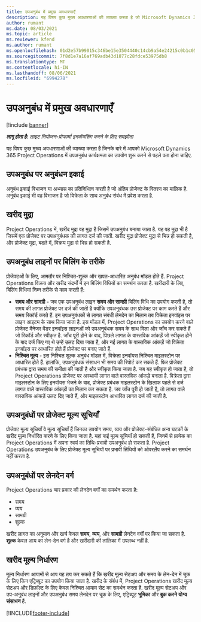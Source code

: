 ```yaml
---
title: उपअनुबंध में प्रमुख अवधारणाएँ
description: यह विषय कुछ मुख्य अवधारणाओं की व्याख्या करता है जो Microsoft Dynamics 365 Project Operations में उपअनुबंध पर लागू होते हैं.
author: rumant
ms.date: 08/03/2021
ms.topic: article
ms.reviewer: kfend
ms.author: rumant
ms.openlocfilehash: 01d2e57b99015c346be15e3504440c14cb9a54e24215c0b1c052c5112f4b940a
ms.sourcegitcommit: 7f8d1e7a16af769adb43d1877c28fdce53975db8
ms.translationtype: MT
ms.contentlocale: hi-IN
ms.lasthandoff: 08/06/2021
ms.locfileid: "6994278"
---
```

# <a name="key-concepts-in-subcontracting"></a>उपअनुबंध में प्रमुख अवधारणाएँ

[!include [banner](../../includes/dataverse-preview.md)]

_**लागू होता है:** लाइट नियोजन-प्रोफार्मा इनवॉयसिंग करने के लिए समझौता_

यह विषय कुछ मुख्य अवधारणाओं की व्याख्या करता है जिनके बारे में आपको Microsoft Dynamics 365 Project Operations में उपअनुबंध कार्यक्षमता का उपयोग शुरू करने से पहले पता होना चाहिए.

## <a name="contracting-unit-on-the-subcontract"></a>उपअनुबंध पर अनुबंधन इकाई

अनुबंध इकाई विभाजन या अभ्यास का प्रतिनिधित्व करती है जो अंतिम प्रोजेक्ट के वितरण का मालिक है. अनुबंध इकाई भी वह विभाजन है जो विक्रेता के साथ अनुबंध संबंध में प्रवेश करता है.

## <a name="purchase-currency"></a>खरीद मुद्रा

Project Operations में, खरीद मुद्रा वह मुद्रा है जिसमें उपअनुबंध बनाया जाता है. यह वह मुद्रा भी है जिसमें एक प्रोजेक्ट पर उपअनुबंधक की लागत दर्ज की जाती. खरीद मुद्रा प्रोजेक्ट मुद्रा से भिन्न हो सकती है, और प्रोजेक्ट मुद्रा, बदले में, विक्रय मुद्रा से भिन्न हो सकती है.

## <a name="billing-methods-on-subcontract-lines"></a>उपअनुबंध लाइनों पर बिलिंग के तरीके

प्रोजेक्टओं के लिए, आमतौर पर निश्चित-शुल्क और खपत-आधारित अनुबंध मॉडल होते हैं. Project Operations विक्रय और खरीद संदर्भों में इन बिलिंग विधियों का समर्थन करता है. खरीदारी के लिए, बिलिंग विधियां निम्न तरीके से काम करती हैं:

- **समय और सामग्री** - जब एक उपअनुबंध लाइन **समय और सामग्री** बिलिंग विधि का उपयोग करती है, तो समय की लागत प्रोजेक्ट पर दर्ज की जाती है क्योंकि उपअनुबंधक उस प्रोजेक्ट पर काम करते हैं और समय रिकॉर्ड करते हैं. इन उपअनुबंधकों से लागत संबंधी लेनदेन का मिलान तब विक्रेता इनवॉइस पर लाइन आइटम के साथ किया जाता है. इस मॉडल में, Project Operations का उपयोग करने वाले प्रोजेक्ट मैनेजर वेंडर इनवॉइस लाइनओं को उपअनुबंधक समय के साथ मिला और जाँच कर सकते हैं जो रिकॉर्ड और स्वीकृत है. जाँच पूरी होने के बाद, पिछले लागत के वास्तविक आंकड़ें जो स्वीकृत होने के बाद दर्ज किए गए थे उन्हें उलट दिया जाता है, और नई लागत के वास्तविक आंकड़ें जो विक्रेता इनवॉइस पर आधारित होते हैं प्रोजेक्ट पर बनाए जाते हैं.
- **निश्चित मूल्य** - इस निश्चित शुल्क अनुबंध मॉडल में, विक्रेता इनवॉयस निश्चित माइलस्टोन पर आधारित होते हैं. हालांकि, उपअनुबंधक संसाधन भी समय की रिपोर्ट कर सकते हैं. फिर प्रोजेक्ट प्रबंधक द्वारा समय की समीक्षा की जाती है और स्वीकृत किया जाता है. जब यह स्वीकृत हो जाता है, तो Project Operations प्रोजेक्ट पर अस्थायी लागत वाले वास्तविक आंकड़े बनाता है. विक्रेता द्वारा माइलस्टोन के लिए इनवॉयस भेजने के बाद, प्रोजेक्ट प्रबंधक माइलस्टोन के खिलाफ पहले से दर्ज लागत वाले वास्तविक आंकड़ों का मिलान कर सकता है. जब जाँच पूरी हो जाती है, तो लागत वाले वास्तविक आंकड़ें उलट दिए जाते हैं, और माइलस्टोन आधारित लागत दर्ज की जाती है.

## <a name="project-price-lists-on-subcontracts"></a>उपअनुबंधों पर प्रोजेक्ट मूल्य सूचियाँ

प्रोजेक्ट मूल्य सूचियाँ वे मूल्य सूचियाँ हैं जिनका उपयोग समय, व्यय और प्रोजेक्ट-संबंधित अन्य घटकों के खरीद मूल्य निर्धारित करने के लिए किया जाता है. यहां कई मूल्य सूचियाँ हो सकती हैं, जिनमें से प्रत्येक का Project Operations में अपना स्वयं का तिथि-प्रभावी उपअनुबंध हो सकता है. Project Operations उपअनुबंध के लिए प्रोजेक्ट मूल्य सूचियों पर प्रभावी तिथियों को ओवरलैप करने का समर्थन नहीं करता है.

## <a name="transaction-classes-on-subcontracts"></a>उपअनुबंधों पर लेनदेन वर्ग

Project Operations चार प्रकार की लेनदेन वर्गों का समर्थन करता है:

- समय
- व्यय
- सामग्री
- शुल्क

खरीद लागत का अनुमान और खर्च केवल **समय**, **व्यय**, और **सामग्री** लेनदेन वर्गों पर किया जा सकता है. **शुल्क** केवल आय का लेन-देन वर्ग है और खरीदारी की तालिका में उपलब्ध नहीं है.

## <a name="purchase-pricing-dimensions"></a>खरीद मूल्य निर्धारण

मूल्य निर्धारण आयामों से आप यह तय कर सकते हैं कि खरीद मूल्य सेटअप और समय के लेन-देन में चूक के लिए किन एट्रिब्‍यूट का उपयोग किया जाता है. खरीद के संबंध में, Project Operations खरीद मूल्य सेटअप और डिफ़ॉल्ट के लिए केवल निश्चित आयाम सेट का समर्थन करता है. खरीद मूल्य सेटअप और उप-अनुबंध लाइनों और उपअनुबंध समय लेनदेन पर चूक के लिए, एट्रिब्‍यूट **भूमिका** और **बुक करने योग्य संसाधन** हैं.

[!INCLUDE[footer-include](../../includes/footer-banner.md)]
